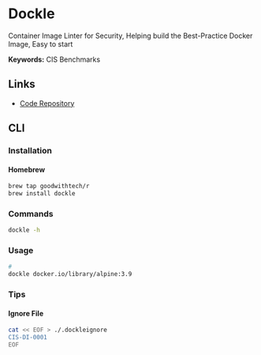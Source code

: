 # Dockle

Container Image Linter for Security, Helping build the Best-Practice Docker Image, Easy to start

**Keywords:** CIS Benchmarks

## Links

- [Code Repository](https://github.com/goodwithtech/dockle)

## CLI

### Installation

#### Homebrew

```sh
brew tap goodwithtech/r
brew install dockle
```

### Commands

```sh
dockle -h
```

### Usage

```sh
#
dockle docker.io/library/alpine:3.9
```

### Tips

#### Ignore File

```sh
cat << EOF > ./.dockleignore
CIS-DI-0001
EOF
```
